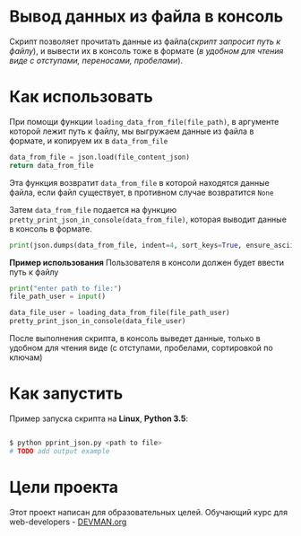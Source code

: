 # Вывод данных из файла в консоль 

Скрипт позволяет прочитать данные из файла(*скрипт запросит путь к файлу*), и вывести их в консоль тоже в формате (*в удобном для чтения виде с отступами, переносами, пробелами*). 

# Как использовать

При помощи функции `loading_data_from_file(file_path)`, в аргументе которой лежит путь к файлу, мы выгружаем данные из файла в формате, и копируем их в `data_from_file`
```python 
data_from_file = json.load(file_content_json)
return data_from_file
```
Эта функция возвратит `data_from_file` в которой находятся данные файла, если файл существует, в противном случае возвратится `None`  

Затем `data_from_file` подается на функцию `pretty_print_json_in_console(data_from_file)`, которая выводит данные в консоль в формате.
```python
print(json.dumps(data_from_file, indent=4, sort_keys=True, ensure_ascii=False))
```

**Пример использования**
Пользователя в консоли должен будет ввести путь к файлу
```python
print("enter path to file:")
file_path_user = input()
```     

```python 
data_file_user = loading_data_from_file(file_path_user)
pretty_print_json_in_console(data_file_user)
```
После выполнения скрипта, в консоль выведет данные, только в удобном для чтения виде (с отступами, пробелами, сортировкой по ключам)


# Как запустить

Пример запуска скрипта на **Linux**, **Python 3.5**:

```bash

$ python pprint_json.py <path to file>
# TODO add output example

```

# Цели проекта 

Этот проект написан для образовательных целей. Обучающий курс для web-developers - [DEVMAN.org](https://devman.org)
